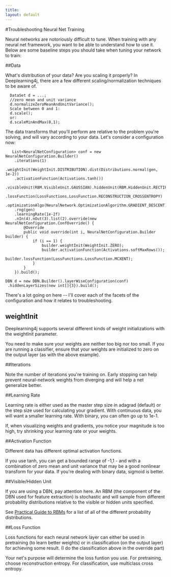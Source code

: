 ```yaml
---
title: 
layout: default
---
```


#Troubleshooting Neural Net Training

Neural networks are notoriously difficult to tune. When training with any neural net framework, you want to be able to understand how to use it. Below are some baseline steps you should take when tuning your network to train:

##Data

What's distribution of your data? Are you scaling it properly? In Deeplearning4j, there are a few different scaling/normalization techniques to be aware of.

      DataSet d = ...;
      //zero mean and unit variance
      d.normalizeZeroMeanAndUnitVariance();
      Scale between 0 and 1:
      d.scale();
      or:
      d.scaleMinAndMax(0,1);

The data transforms that you'll perform are relative to the problem you're solving, and will vary according to your data. Let's consider a configuration now:
 
       List<NeuralNetConfiguration> conf = new NeuralNetConfiguration.Builder()
	    .iterations(1)
	    .weightInit(WeightInit.DISTRIBUTION).dist(Distributions.normal(gen, 1e-2))
	    .activationFunction(Activations.tanh())
	    .visibleUnit(RBM.VisibleUnit.GAUSSIAN).hiddenUnit(RBM.HiddenUnit.RECTIFIED)
	    .lossFunction(LossFunctions.LossFunction.RECONSTRUCTION_CROSSENTROPY)
	    .optimizationAlgo(NeuralNetwork.OptimizationAlgorithm.GRADIENT_DESCENT)
	    .rng(gen)
	    .learningRate(1e-2f)
	    .nIn(4).nOut(3).list(2).override(new NeuralNetConfiguration.ConfOverride() {
            @Override
            public void override(int i, NeuralNetConfiguration.Builder builder) {
                if (i == 1) {
                    builder.weightInit(WeightInit.ZERO);
                    builder.activationFunction(Activations.softMaxRows());
                    builder.lossFunction(LossFunctions.LossFunction.MCXENT);
                }
            }
        }).build();

  	DBN d = new DBN.Builder().layerWiseConfiguration(conf)
  	 .hiddenLayerSizes(new int[]{3}).build();

There's a lot going on here -- I'll cover each of the facets of the configuration and how it relates to troubleshooting.

## weightInit

Deeplearning4j supports several different kinds of weight initializations with the weightInit parameter.

You need to make sure your weights are neither too big nor too small. If you are running a classifier, ensure that your weights are initialized to zero on the output layer (as with the above example).

##Iterations

Note the number of iterations you're training on. Early stopping can help prevent neural-network weights from diverging and will help a net generalize better.

##Learning Rate

Learning rate is either used as the master step size in adagrad (default) or the step size used for calculating your gradient. With continuous data, you will want a smaller learning rate. With binary, you can often go up to 1e-1.

If, when visualizing weights and gradients, you notice your magnitude is too high, try shrinking your learning rate or your weights.

##Activation Function

Different data has different optimal activation functions. 

If you use tanh, you can get a bounded range of -1,1 - and with a combination of zero mean and unit variance that may be a good nonlinear transform for your data. If you're dealing with binary data, sigmoid is better.

##Visible/Hidden Unit

If you are using a DBN, pay attention here. An RBM (the component of the DBN used for feature extraction) is stochastic and will sample from different probability distributions relative to the visible or hidden units specified. 

See [Practical Guide to RBMs](https://www.cs.toronto.edu/~hinton/absps/guideTR.pdf) for a list of all of the different probability distributions.

##Loss Function

Loss functions for each neural network layer can either be used in pretraining (to learn better weights) or in classification (on the output layer) for achieving some result. (I do the classification above in the override part)

Your net's purpose will determine the loss funtion you use. For pretraining, choose reconstruction entropy. For classification, use multiclass cross entropy.
